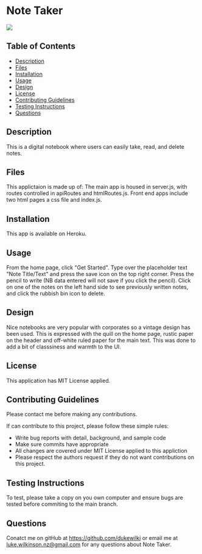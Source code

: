 # Note Taker

<img src="https://img.shields.io/badge/Licence-MIT%20License-green">

## Table of Contents
* [Description](#description)
* [Files](#files)
* [Installation](#installation)
* [Usage](#usage)
* [Design](#design)
* [License](#license)
* [Contributing Guidelines](#contributing-guidelines)
* [Testing Instructions](#testing-instructions)
* [Questions](#questions)

## Description
This is a digital notebook where users can easily take, read, and delete notes.

## Files
This applictaion is made up of: The main app is housed in server.js, with routes controlled in apiRoutes and htmlRoutes.js. Front end apps include two html pages a css file and index.js.

## Installation
This app is available on Heroku.

## Usage
From the home page, click "Get Started". Type over the placeholder text "Note Title/Text" and press the save icon on the top right corner. Press the pencil to write (NB data entered will not save if you click the pencil). Click on one of the notes on the left hand side to see previously written notes, and click the rubbish bin icon to delete. 

## Design
Nice notebooks are very popular with corporates so a vintage design has been used. This is expressed with the quill on the home page, rustic paper on the header and off-white ruled paper for the main text. This was done to add a bit of classsiness and warmth to the UI.

## License
This application has MIT License applied.

## Contributing Guidelines
Please contact me before making any contributions.

If can contribute to this project, please follow these simple rules:
* Write bug reports with detail, background, and sample code
* Make sure commits have appropriate 
* All changes are covered under MIT License applied to this appliction
* Please respect the authors request if they do not want contributions on this project. 

## Testing Instructions
To test, please take a copy on you own computer and ensure bugs are tested before commiting to the main branch. 

## Questions
Conatct me on gitHub at https://github.com/dukewilki or email me at luke.wilkinson.nz@gmail.com for any questions about Note Taker.

